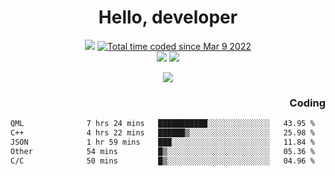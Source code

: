 # <div align='center' >Hello, developer</div>

<div align='center'>
  <a ><img src="https://img.shields.io/badge/dynamic/json?url=https%3A%2F%2Fapi.swo.moe%2Fstats%2Fgithub%2FFree-Aaron-Li&query=count&color=181717&label=GitHub&labelColor=282c34&logo=github&suffix=+follows&cacheSeconds=3600"></a>
  <a href="https://wakatime.com/@fe40087f-8eae-48dc-9950-ad0633db1591"><img src="https://wakatime.com/badge/user/fe40087f-8eae-48dc-9950-ad0633db1591.svg" alt="Total time coded since Mar 9 2022" /></a>
</div>
<div align='center'>
  <a><img src="https://img.shields.io/badge/Rookie-blue?style=plastic&logo=c&logoColor=blue&labelColor=F5B7DB"></a>
  <a><img src="https://img.shields.io/badge/Rookie-blue?style=plastic&logo=c%2B%2B&logoColor=blue&labelColor=F5B7DB"></a> 
</div>

<p align="center">
  <img src="https://readme-typing-svg.demolab.com/?lines=你好!+开发者;Hello!+ developer&font=Fira%20Code&center=true&width=380&height=50&duration=4000&pause=1000">
</p>


<div align='right'>
  <h3>Coding</h3>
</div>

<!--START_SECTION:waka-->

```txt
QML              7 hrs 24 mins   ███████████░░░░░░░░░░░░░░   43.95 %
C++              4 hrs 22 mins   ██████▒░░░░░░░░░░░░░░░░░░   25.98 %
JSON             1 hr 59 mins    ███░░░░░░░░░░░░░░░░░░░░░░   11.84 %
Other            54 mins         █▒░░░░░░░░░░░░░░░░░░░░░░░   05.36 %
C/C              50 mins         █▒░░░░░░░░░░░░░░░░░░░░░░░   04.96 %
```

<!--END_SECTION:waka-->




